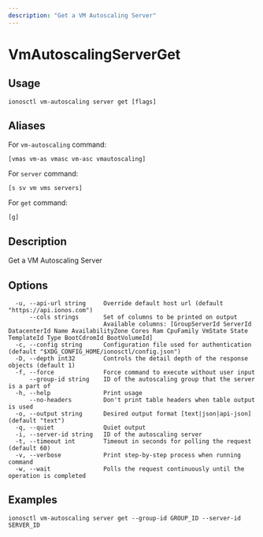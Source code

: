 ```yaml
---
description: "Get a VM Autoscaling Server"
---
```


# VmAutoscalingServerGet

## Usage

```text
ionosctl vm-autoscaling server get [flags]
```

## Aliases

For `vm-autoscaling` command:

```text
[vmas vm-as vmasc vm-asc vmautoscaling]
```

For `server` command:

```text
[s sv vm vms servers]
```

For `get` command:

```text
[g]
```

## Description

Get a VM Autoscaling Server

## Options

```text
  -u, --api-url string     Override default host url (default "https://api.ionos.com")
      --cols strings       Set of columns to be printed on output 
                           Available columns: [GroupServerId ServerId DatacenterId Name AvailabilityZone Cores Ram CpuFamily VmState State TemplateId Type BootCdromId BootVolumeId]
  -c, --config string      Configuration file used for authentication (default "$XDG_CONFIG_HOME/ionosctl/config.json")
  -D, --depth int32        Controls the detail depth of the response objects (default 1)
  -f, --force              Force command to execute without user input
      --group-id string    ID of the autoscaling group that the server is a part of
  -h, --help               Print usage
      --no-headers         Don't print table headers when table output is used
  -o, --output string      Desired output format [text|json|api-json] (default "text")
  -q, --quiet              Quiet output
  -i, --server-id string   ID of the autoscaling server
  -t, --timeout int        Timeout in seconds for polling the request (default 60)
  -v, --verbose            Print step-by-step process when running command
  -w, --wait               Polls the request continuously until the operation is completed
```

## Examples

```text
ionosctl vm-autoscaling server get --group-id GROUP_ID --server-id SERVER_ID 
```

